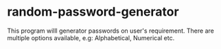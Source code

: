 # random-password-generator
This program willl generator passwords on user's requirement.
There are multiple options available, e.g: Alphabetical, Numerical etc.
